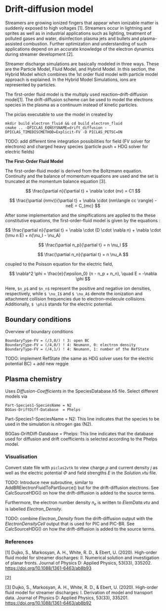 # Drift-diffusion model
Streamers are growing ionized fingers that appear when ionizable matter is suddenly exposed to high voltages [1]. Streamers occur in lightning and sprites as well as in industrial applications such as lighting, treatment of polluted gases and water, disinfection plasma jets and bullets and plasma-assisted combustion. Further optimization and understanding of such applications depend on an accurate knowledge of the electron dynamics during streamer development [2].

Streamer discharge simulations are basically modeled in three ways. These are the Particle Model, Fluid Model, and Hybrid Model.
In this section, the Hybrid Model which combines the 1st order fluid model with particle model approach is explained. In the Hybrid Model Simulations, ions are represented by particles.

The first-order fluid model is the multiply used reaction–drift-diffusion model[1]. The drift-diffusion scheme can be used to model the electrons species in the plasma as a continuum instead of kinetic particles.

The piclas executable to use the model in created by

    mkdir build_electron_fluid && cd build_electron_fluid
    cmake .. -DPICLAS_EQNSYSNAME=drift_diffusion -DPICLAS_TIMEDISCMETHOD=Explicit-FV -D PICLAS_PETSC=ON

TODO: add different time integration possibilities for field (FV solver for electrons) and charged heavy species (particle push +
HDG solver for electric fields)

**The First-Order Fluid Model** 

The first-order-fluid model is derived from the Boltzmann equation. 
Continuity and the balance of momentum equations are used and the set is truncated at the momentum balance equation [3].

 
$$
\frac{\partial n}{\partial t} + \nabla \cdot (nv) = C1  
$$

$$
\frac{\partial (nmv)}{\partial t} + \nabla \cdot (nm\langle cc \rangle) - neE = C_{mc}  
$$

After some implementation and the simplfications are applied to the these constitutive equations, the first-order-fluid model is given by the equations : 


$$
\frac{\partial n}{\partial t} = \nabla \cdot (D \cdot \nabla n) + \nabla \cdot (\mu n E) + n(\nu_I - \nu_A)  

$$
\frac{\partial n_p}{\partial t} = n \nu_I  
$$

$$
\frac{\partial n_n}{\partial t} = n \nu_A  
$$

coupled to the Poisson equation for the electric field, 

$$
\nabla^2 \phi = \frac{e}{\epsilon_0} (n - n_p + n_n), \quad E = -\nabla \phi
$$

Here, `$n_p$` and `$n_n$` represent the positive and negative ion densities, respectively, while `$ \nu_I$` and `$ \nu_A$` denote the ionization and attachment collision frequencies due to electron–molecule collisions. Additionally, `$ \phi$` stands for the electric potential.



## Boundary conditions

Overview of boundary conditions

    BoundaryType-FV = (/3,0/) ! 3: open BC
    BoundaryType-FV = (/4,0/) ! 4: Neumann, 0: electron density
    BoundaryType-FV = (/4,1/) ! 4: Neumann, 1: number of the RefState

TODO: implement RefState (the same as HDG solver uses for the electric potential BC) + add new reggie

## Plasma chemistry
Uses *Diffusion-Coefficients* in the SpeciesDatabase.h5 file.
Select different models via

    Part-Species1-SpeciesName = N2
    BGGas-DriftDiff-Database  = Phelps



Part-Species1-SpeciesName = N2: This line indicates that the species to be used in the simulation is nitrogen gas (N2).

BGGas-DriftDiff-Database = Phelps: This line indicates that the database used for diffusion and drift coefficients is selected according to the Phelps model.

### Visualisation 

Convert state file with `piclas2vtk` to view charge $\rho$ and current density $j$ as well as the electric potential $\Phi$ and
field strengths $E$ in the *Solution.vtu* file.

TODO: Introduce new subroutine, similar to AddBRElectronFluidToPartSource() but for the drift-diffusion electrons.
See CalcSourceHDG() on how the drift-diffusion is added to the source terms.

Furthermore, the electron number density $n_{e}$ is written to *ElemData.vtu* and is labelled *Electron\_Density*.

TODO: combine *Electron\_Density* from the drift-diffusion output with the *ElectronDensityCell* output that is used for PIC and
PIC-BR. See CalcSourceHDG() on how the drift-diffusion is added to the source terms.

### References 
[1] Dujko, S., Markosyan, A. H., White, R. D., & Ebert, U. (2020). High-order fluid model for streamer discharges: II. Numerical solution and investigation of planar fronts. Journal of Physics D: Applied Physics, 53(33), 335202. https://doi.org/10.1088/1361-6463/ab8b93

[2] 

[3] Dujko, S., Markosyan, A. H., White, R. D., & Ebert, U. (2020). High-order fluid model for streamer discharges: I. Derivation of model and transport data. Journal of Physics D: Applied Physics, 53(33), 335201. https://doi.org/10.1088/1361-6463/ab8b92